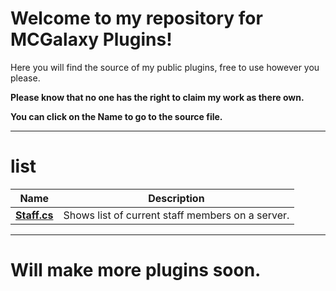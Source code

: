 # Welcome to my repository for MCGalaxy Plugins!
Here you will find the source of my public plugins, free to use however you please.

**Please know that no one has the right to claim my work as there own.**

**You can click on the Name to go to the source file.**

__________________________________________________________________________
# list

| Name | Description |
| ------------- | -----|
|  **[Staff.cs](https://github.com/xXNinjaKingXx/ClassiCube-Extra-Commands-Plugins/blob/main/Plugins/Staff.cs)** | Shows list of current staff members on a server.
___________________________________________________________________________
# **Will make more plugins soon.**
